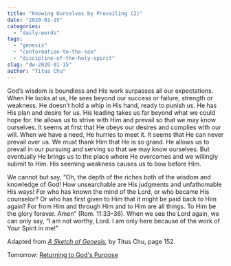 ```yaml
---
title: "Knowing Ourselves by Prevailing (2)"
date: "2020-01-15"
categories: 
  - "daily-words"
tags: 
  - "genesis"
  - "conformation-to-the-son"
  - "discipline-of-the-holy-spirit"
slug: "dw-2020-01-15"
author: "Titus Chu"
---
```


God’s wisdom is boundless and His work surpasses all our expectations. When He looks at us, He sees beyond our success or failure, strength or weakness. He doesn’t hold a whip in His hand, ready to punish us. He has His plan and desire for us. His leading takes us far beyond what we could hope for. He allows us to strive with Him and prevail so that we may know ourselves. It seems at first that He obeys our desires and complies with our will. When we have a need, He hurries to meet it. It seems that He can never prevail over us. We must thank Him that He is so grand. He allows us to prevail in our pursuing and serving so that we may know ourselves. But eventually He brings us to the place where He overcomes and we willingly submit to Him. His seeming weakness causes us to bow before Him.

We cannot but say, “Oh, the depth of the riches both of the wisdom and knowledge of God! How unsearchable are His judgments and unfathomable His ways! For who has known the mind of the Lord, or who became His counselor? Or who has first given to Him that it might be paid back to Him again? For from Him and through Him and to Him are all things. To Him be the glory forever. Amen” (Rom. 11:33–36). When we see the Lord again, we can only say, “I am not worthy, Lord. I am only here because of the work of Your Spirit in me!”

Adapted from _[A Sketch of Genesis](/book-gen-sketch "Go to the listing for this book."),_ by Titus Chu, page 152.

Tomorrow: [Returning to God's Purpose](/dw-2020-01-16)
